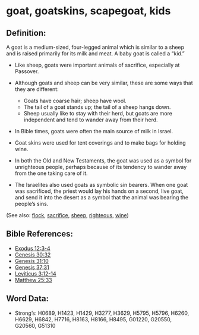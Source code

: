 # goat, goatskins, scapegoat, kids

## Definition:

A goat is a medium-sized, four-legged animal which is similar to a sheep and is raised primarily for its milk and meat. A baby goat is called a “kid.”

* Like sheep, goats were important animals of sacrifice, especially at Passover.
* Although goats and sheep can be very similar, these are some ways that they are different:

    * Goats have coarse hair; sheep have wool.
    * The tail of a goat stands up; the tail of a sheep hangs down.
    * Sheep usually like to stay with their herd, but goats are more independent and tend to wander away from their herd.

* In Bible times, goats were often the main source of milk in Israel.
* Goat skins were used for tent coverings and to make bags for holding wine.
* In both the Old and New Testaments, the goat was used as a symbol for unrighteous people, perhaps because of its tendency to wander away from the one taking care of it.
* The Israelites also used goats as symbolic sin bearers. When one goat was sacrificed, the priest would lay his hands on a second, live goat, and send it into the desert as a symbol that the animal was bearing the people’s sins.

(See also: [flock](../other/flock.md), [sacrifice](../other/sacrifice.md), [sheep](../other/sheep.md), [righteous](../kt/righteous.md), [wine](../other/wine.md))

## Bible References:

* [Exodus 12:3-4](rc://en/tn/help/exo/12/03)
* [Genesis 30:32](rc://en/tn/help/gen/30/32)
* [Genesis 31:10](rc://en/tn/help/gen/31/10)
* [Genesis 37:31](rc://en/tn/help/gen/37/31)
* [Leviticus 3:12-14](rc://en/tn/help/lev/03/12)
* [Matthew 25:33](rc://en/tn/help/mat/25/33)

## Word Data:

* Strong’s: H0689, H1423, H1429, H3277, H3629, H5795, H5796, H6260, H6629, H6842, H7716, H8163, H8166, H8495, G01220, G20550, G20560, G51310
